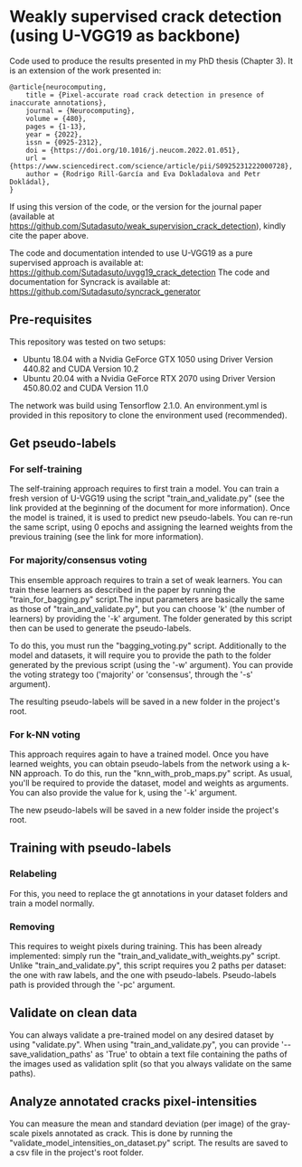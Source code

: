 # Weakly supervised crack detection (using U-VGG19 as backbone)
Code used to produce the results presented in my PhD thesis (Chapter 3). It is an extension of the work presented in:

```
@article{neurocomputing,
    title = {Pixel-accurate road crack detection in presence of inaccurate annotations},
    journal = {Neurocomputing},
    volume = {480},
    pages = {1-13},
    year = {2022},
    issn = {0925-2312},
    doi = {https://doi.org/10.1016/j.neucom.2022.01.051},
    url = {https://www.sciencedirect.com/science/article/pii/S0925231222000728},
    author = {Rodrigo Rill-García and Eva Dokladalova and Petr Dokládal},
}
```

If using this version of the code, or the version for the journal paper (available at https://github.com/Sutadasuto/weak_supervision_crack_detection), kindly cite the paper above.

The code and documentation intended to use U-VGG19 as a pure supervised approach is available at: https://github.com/Sutadasuto/uvgg19_crack_detection
The code and documentation for Syncrack is available at: https://github.com/Sutadasuto/syncrack_generator

## Pre-requisites
This repository was tested on two setups:
* Ubuntu 18.04 with a Nvidia GeForce GTX 1050 using Driver Version 440.82 and CUDA Version 10.2
* Ubuntu 20.04 with a Nvidia GeForce RTX 2070 using Driver Version 450.80.02 and CUDA Version 11.0

The network was build using Tensorflow 2.1.0. An environment.yml is provided in this repository to clone the environment used (recommended).

## Get pseudo-labels
### For self-training
The self-training approach requires to first train a model. You can train a fresh version of U-VGG19 using the script "train_and_validate.py" (see the link provided at the beginning of the document for more information). Once the model is trained, it is used to predict new pseudo-labels. You can re-run the same script, using 0 epochs and assigning the learned weights from the previous training (see the link for more information).

### For majority/consensus voting
This ensemble approach requires to train a set of weak learners. You can train these learners as described in the paper by running the "train_for_bagging.py" script.The input parameters are basically the same as those of "train_and_validate.py", but you can choose 'k' (the number of learners) by providing the '-k' argument. The folder generated by this script then can be used to generate the pseudo-labels.

To do this, you must run the "bagging_voting.py" script. Additionally to the model and datasets, it will require you to provide the path to the folder generated by the previous script (using the '-w' argument). You can provide the voting strategy too ('majority' or 'consensus', through the '-s' argument).

The resulting pseudo-labels will be saved in a new folder in the project's root.

### For k-NN voting
This approach requires again to have a trained model. Once you have learned weights, you can obtain pseudo-labels from the network using a k-NN approach. To do this, run the "knn_with_prob_maps.py" script. As usual, you'll be required to provide the dataset, model and weights as arguments. You can also provide the value for k, using the '-k' argument.

The new pseudo-labels will be saved in a new folder inside the project's root.

## Training with pseudo-labels

### Relabeling
For this, you need to replace the gt annotations in your dataset folders and train a model normally.

### Removing
This requires to weight pixels during training. This has been already implemented: simply run the "train_and_validate_with_weights.py" script. Unlike "train_and_validate.py", this script requires you 2 paths per dataset: the one with raw labels, and the one with pseudo-labels. Pseudo-labels path is provided through the '-pc' argument.

## Validate on clean data
You can always validate a pre-trained model on any desired dataset by using "validate.py". When using "train_and_validate.py", you can provide '--save_validation_paths' as 'True' to obtain a text file containing the paths of the images used as validation split (so that you always validate on the same paths).

## Analyze annotated cracks pixel-intensities
You can measure the mean and standard deviation (per image) of the gray-scale pixels annotated as crack. This is done by running the "validate_model_intensities_on_dataset.py" script. The results are saved to a csv file in the project's root folder.
